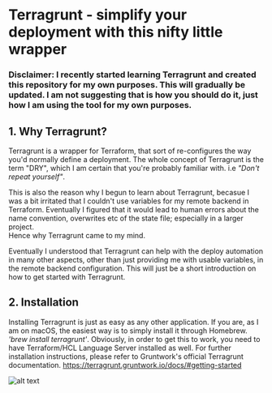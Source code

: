 # Terragrunt - simplify your deployment with this nifty little wrapper

### Disclaimer: I recently started learning Terragrunt and created this repository for my own purposes. This will gradually be updated. I am not suggesting that is how you should do it, just how I am using the tool for my own purposes.

## 1. Why Terragrunt?
Terragrunt is a wrapper for Terraform, that sort of re-configures the way you'd normally define a deployment. The whole concept of Terragrunt is the term "DRY", which I am certain that you're probably familiar with. i.e *"Don't repeat yourself"*.

This is also the reason why I begun to learn about Terragrunt, becasue I was a bit irritated that I couldn't use variables for my remote backend in Terraform. Eventually I figured that it would lead to human errors about the name convention, overwrites etc of the state file; especially in a larger project.<br> Hence why Terragrunt came to my mind.

Eventually I understood that Terragrunt can help with the deploy automation in many other aspects, other than just providing me with usable variables, in the remote backend configuration. This will just be a short introduction on how to get started with Terragrunt.

## 2. Installation
Installing Terragrunt is just as easy as any other application. If you are, as I am on macOS, the easiest way is to simply install it through Homebrew. *'brew install terragrunt'*. Obviously, in order to get this to work, you need to have Terraform/HCL Language Server installed as well. For further installation instructions, please refer to Gruntwork's official Terragrunt documentation. https://terragrunt.gruntwork.io/docs/#getting-started



![alt text](https://i.imgur.com/l0msF1l.gif)